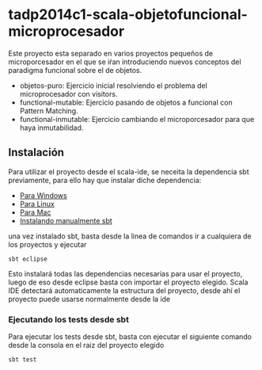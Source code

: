 tadp2014c1-scala-objetofuncional-microprocesador
================================================

Este proyecto esta separado en varios proyectos pequeños de microporcesador en el que se iŕan introduciendo nuevos conceptos del paradigma funcional sobre el de objetos.

* objetos-puro: Ejercicio inicial resolviendo el problema del microprocesador con visitors.
* functional-mutable: Ejercicio pasando de objetos a funcional con Pattern Matching.
* functional-inmutable: Ejercicio cambiando el microporcesador para que haya inmutabilidad.

## Instalación

Para utilizar el proyecto desde el scala-ide, se neceita la dependencia sbt previamente, para ello hay que instalar diche dependencia:

* [Para Windows](http://www.scala-sbt.org/release/tutorial/Installing-sbt-on-Windows.html)
* [Para Linux](http://www.scala-sbt.org/release/tutorial/Installing-sbt-on-Linux.html)
* [Para Mac](http://www.scala-sbt.org/release/tutorial/Installing-sbt-on-Mac.html)
* [Instalando manualmente sbt](http://www.scala-sbt.org/release/tutorial/Manual-Installation.html)

una vez instalado sbt, basta desde la linea de comandos ir a cualquiera de los proyectos y ejecutar

```
sbt eclipse
```

Esto instalará todas las dependencias necesarias para usar el proyecto, luego de eso desde eclipse basta con importar el proyecto elegido. Scala IDE detectará automaticamente la estructura del proyecto, desde ahí el proyecto puede usarse normalmente desde la ide

### Ejecutando los tests desde sbt

Para ejecutar los tests desde sbt, basta con ejecutar el siguiente comando desde la consola en el raiz del proyecto elegido

```
sbt test
```
